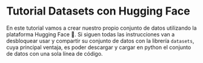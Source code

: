 # Tutorial Datasets con Hugging Face


En este tutorial vamos a crear nuestro propio conjunto de datos utilizando
la plataforma Hugging Face 🤗. Si siguen todas las instrucciones van a desbloquear usar y compartir su conjunto de datos con la librería `datasets`, cuya principal ventaja, es poder descargar y cargar en python el conjunto de datos con una sola línea de código. 

